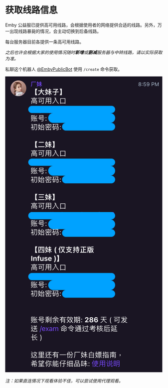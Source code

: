 # 获取线路信息

Emby 公益服已提供高可用线路，会根据使用者的网络提供合适的线路。另外，万一出现线路暴毙的情况，会主动切换到后备线路。

每台服务器目前各提供一条高可用线路。

*之后也许会根据大家的使用情况随时**新增**或**删减**服务器与中转线路，请以实际获取为准。*

私聊这个机器人 [@EmbyPublicBot](https://t.me/EmbyPublicBot) 使用 `/create` 命令获取。

![img.png](../assets/1.244dee42.png)

*注：如果直连情况下观看体验不佳，可以尝试使用代理观看。*